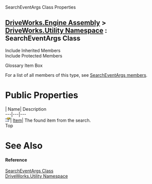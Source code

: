 SearchEventArgs Class Properties   
  
[DriveWorks.Engine Assembly](topic2156.md) > [DriveWorks.Utility Namespace](topic13190.md) : SearchEventArgs Class  
---  
  
Include Inherited Members    
Include Protected Members    


Glossary Item Box

For a list of all members of this type, see [SearchEventArgs members](topic13264.md).

# Public Properties

| Name| Description  
---|---|---  
![Public Property](dotnetimages/publicProperty.gif)| [Item](topic13269.md)| The found item from the search.   
Top

# See Also

#### Reference

[SearchEventArgs Class](topic13263.md)   
[DriveWorks.Utility Namespace](topic13190.md)


